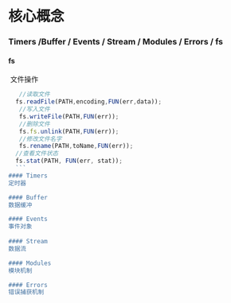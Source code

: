 # 核心概念 
### Timers /Buffer / Events / Stream / Modules / Errors / fs


#### fs
  文件操作
  ```js
    //读取文件
    fs.readFile(PATH,encoding,FUN(err,data));
    //写入文件
    fs.writeFile(PATH,FUN(err));
    //删除文件
    fs.fs.unlink(PATH,FUN(err));
    //修改文件名字
    fs.rename(PATH,toName,FUN(err));
    //查看文件状态
    fs.stat(PATH, FUN(err, stat));
    ```
#### Timers
  定时器

#### Buffer
  数据缓冲

#### Events
  事件对象
     
#### Stream
  数据流

#### Modules
  模块机制

#### Errors
  错误捕获机制
